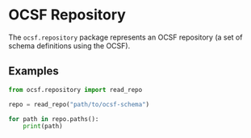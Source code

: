 # OCSF Repository

The `ocsf.repository` package represents an OCSF repository (a set of schema definitions using the OCSF).

## Examples

```python
from ocsf.repository import read_repo

repo = read_repo("path/to/ocsf-schema")

for path in repo.paths():
    print(path)
```

